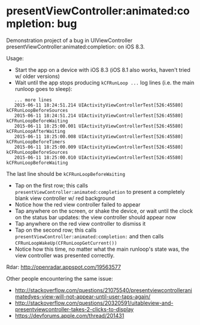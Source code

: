 # presentViewController:animated:completion: bug
Demonstration project of a bug in UIViewController presentViewController:animated:completion: on iOS 8.3. 

Usage:

* Start the app on a device with iOS 8.3 (iOS 8.1 also works, haven't tried w/ older versions)
* Wait until the app stops producing `kCFRunLoop ...` log lines (i.e. the main runloop goes to sleep):
```objc
   ... more lines
   2015-06-11 18:24:51.214 UIActivityViewControllerTest[526:45580] kCFRunLoopBeforeSources
   2015-06-11 18:24:51.214 UIActivityViewControllerTest[526:45580] kCFRunLoopBeforeWaiting
   2015-06-11 18:25:00.001 UIActivityViewControllerTest[526:45580] kCFRunLoopAfterWaiting
   2015-06-11 18:25:00.008 UIActivityViewControllerTest[526:45580] kCFRunLoopBeforeTimers
   2015-06-11 18:25:00.009 UIActivityViewControllerTest[526:45580] kCFRunLoopBeforeSources
   2015-06-11 18:25:00.010 UIActivityViewControllerTest[526:45580] kCFRunLoopBeforeWaiting
```
  The last line should be `kCFRunLoopBeforeWaiting`

* Tap on the first row; this calls `presentViewController:animated:completion` to present a completely blank view controller w/ red background
* Notice how the red view controller failed to appear
* Tap anywhere on the screen, or shake the device, or wait until the clock on the status bar updates: the view controller should appear now
* Tap anywhere on the red view controller to dismiss it
* Tap on the second row; this calls `presentViewController:animated:completion:` and then calls `CFRunLoopWakeUp(CFRunLoopGetCurrent())`
* Notice how this time, no matter what the main runloop's state was, the view controller was presented correctly. 

Rdar: http://openradar.appspot.com/19563577

Other people encountering the same issue: 

* http://stackoverflow.com/questions/21075540/presentviewcontrolleranimatedyes-view-will-not-appear-until-user-taps-again/
* http://stackoverflow.com/questions/20320591/uitableview-and-presentviewcontroller-takes-2-clicks-to-display
* https://devforums.apple.com/thread/201431

